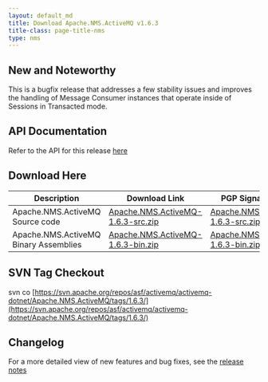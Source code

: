 ```yaml
---
layout: default_md
title: Download Apache.NMS.ActiveMQ v1.6.3 
title-class: page-title-nms
type: nms
---
```


New and Noteworthy
------------------

This is a bugfix release that addresses a few stability issues and improves the handling of Message Consumer instances that operate inside of Sessions in Transacted mode.

API Documentation
-----------------

Refer to the API for this release [here](../../../nms-api)

Download Here
-------------

Description|Download Link|PGP Signature File|Version
---|---|---|---
Apache.NMS.ActiveMQ Source code|[Apache.NMS.ActiveMQ-1.6.3-src.zip](http://www.apache.org/dyn/closer.cgi/activemq/apache-nms/1.6.0/Apache.NMS.ActiveMQ-1.6.3-src.zip)|[Apache.NMS.ActiveMQ-1.6.3-src.zip.asc](http://www.apache.org/dist/activemq/apache-nms/1.6.0/Apache.NMS.ActiveMQ-1.6.3-src.zip.asc)|1.6.3.3483
Apache.NMS.ActiveMQ Binary Assemblies|[Apache.NMS.ActiveMQ-1.6.3-bin.zip](http://www.apache.org/dyn/closer.cgi/activemq/apache-nms/1.6.0/Apache.NMS.ActiveMQ-1.6.3-bin.zip)|[Apache.NMS.ActiveMQ-1.6.3-bin.zip.asc](http://www.apache.org/dist/activemq/apache-nms/1.6.0/Apache.NMS.ActiveMQ-1.6.3-bin.zip.asc)|1.6.3.3483

SVN Tag Checkout
----------------

svn co [https://svn.apache.org/repos/asf/activemq/activemq-dotnet/Apache.NMS.ActiveMQ/tags/1.6.3/](https://svn.apache.org/repos/asf/activemq/activemq-dotnet/Apache.NMS.ActiveMQ/tags/1.6.3/)

Changelog
---------

For a more detailed view of new features and bug fixes, see the [release notes](https://issues.apache.org/jira/secure/ReleaseNote.jspa?projectId=12311201&version=12325840)


